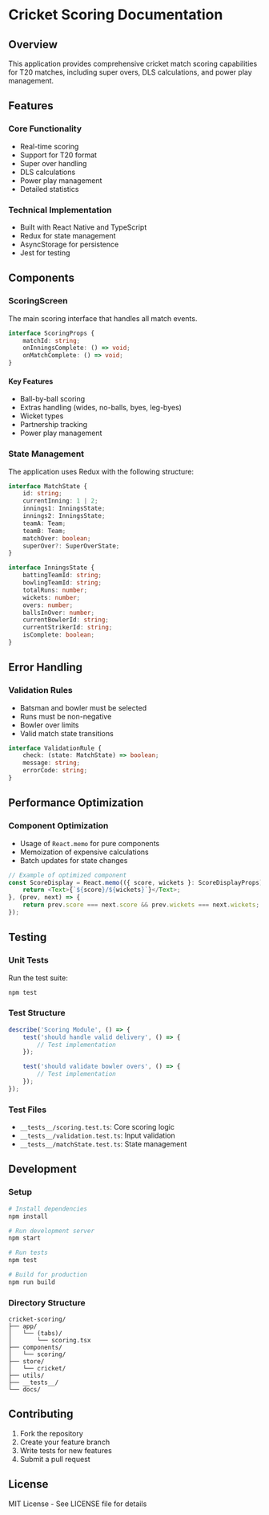 # Cricket Scoring Documentation

## Overview

This application provides comprehensive cricket match scoring capabilities for T20 matches, including super overs, DLS calculations, and power play management.

## Features

### Core Functionality
- Real-time scoring
- Support for T20 format
- Super over handling
- DLS calculations
- Power play management
- Detailed statistics

### Technical Implementation
- Built with React Native and TypeScript
- Redux for state management
- AsyncStorage for persistence
- Jest for testing

## Components

### ScoringScreen
The main scoring interface that handles all match events.

```typescript
interface ScoringProps {
    matchId: string;
    onInningsComplete: () => void;
    onMatchComplete: () => void;
}
```

#### Key Features
- Ball-by-ball scoring
- Extras handling (wides, no-balls, byes, leg-byes)
- Wicket types
- Partnership tracking
- Power play management

### State Management

The application uses Redux with the following structure:

```typescript
interface MatchState {
    id: string;
    currentInning: 1 | 2;
    innings1: InningsState;
    innings2: InningsState;
    teamA: Team;
    teamB: Team;
    matchOver: boolean;
    superOver?: SuperOverState;
}

interface InningsState {
    battingTeamId: string;
    bowlingTeamId: string;
    totalRuns: number;
    wickets: number;
    overs: number;
    ballsInOver: number;
    currentBowlerId: string;
    currentStrikerId: string;
    isComplete: boolean;
}
```

## Error Handling

### Validation Rules
- Batsman and bowler must be selected
- Runs must be non-negative
- Bowler over limits
- Valid match state transitions

```typescript
interface ValidationRule {
    check: (state: MatchState) => boolean;
    message: string;
    errorCode: string;
}
```

## Performance Optimization

### Component Optimization
- Usage of `React.memo` for pure components
- Memoization of expensive calculations
- Batch updates for state changes

```typescript
// Example of optimized component
const ScoreDisplay = React.memo(({ score, wickets }: ScoreDisplayProps) => {
    return <Text>{`${score}/${wickets}`}</Text>;
}, (prev, next) => {
    return prev.score === next.score && prev.wickets === next.wickets;
});
```

## Testing

### Unit Tests
Run the test suite:
```bash
npm test
```

### Test Structure
```typescript
describe('Scoring Module', () => {
    test('should handle valid delivery', () => {
        // Test implementation
    });

    test('should validate bowler overs', () => {
        // Test implementation
    });
});
```

### Test Files
- `__tests__/scoring.test.ts`: Core scoring logic
- `__tests__/validation.test.ts`: Input validation
- `__tests__/matchState.test.ts`: State management

## Development

### Setup
```bash
# Install dependencies
npm install

# Run development server
npm start

# Run tests
npm test

# Build for production
npm run build
```

### Directory Structure
```
cricket-scoring/
├── app/
│   └── (tabs)/
│       └── scoring.tsx
├── components/
│   └── scoring/
├── store/
│   └── cricket/
├── utils/
├── __tests__/
└── docs/
```

## Contributing

1. Fork the repository
2. Create your feature branch
3. Write tests for new features
4. Submit a pull request

## License

MIT License - See LICENSE file for details